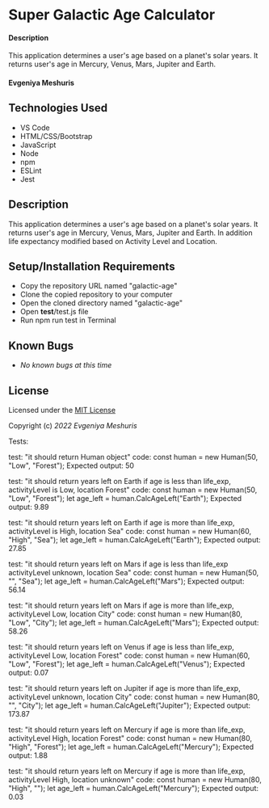 #  Super Galactic Age Calculator

#### Description
This application determines a user's age based on a planet's solar years. It returns user's age in Mercury, Venus, Mars, Jupiter and Earth.

#### Evgeniya Meshuris

## Technologies Used

* VS Code
* HTML/CSS/Bootstrap
* JavaScript 
* Node
* npm
* ESLint
* Jest

## Description

This application determines a user's age based on a planet's solar years. It returns user's age in Mercury, Venus, Mars, Jupiter and Earth. In addition life expectancy modified based on Activity Level and Location. 

## Setup/Installation Requirements

* Copy the repository URL named "galactic-age"
* Clone the copied repository to your computer
* Open the cloned directory named "galactic-age"
* Open __test__/test.js file
* Run npm run test in Terminal 

## Known Bugs

* *No known bugs at this time*

## License

Licensed under the [MIT License](LICENSE)

Copyright (c) _2022_ _Evgeniya Meshuris_

Tests:

test: "it should return Human object"
code: const human = new Human(50, "Low", "Forest");
Expected output: 50

test: "it should return years left on Earth if age is less than life_exp, activityLevel is Low, location Forest"
code: const human = new Human(50, "Low", "Forest");
let age_left = human.CalcAgeLeft("Earth");
Expected output: 9.89

test: "it should return years left on Earth if age is more than life_exp, activityLevel is High, location Sea"
code: const human = new Human(60, "High", "Sea");
let age_left = human.CalcAgeLeft("Earth");
Expected output: 27.85

test: "it should return years left on Mars if age is less than life_exp activityLevel unknown, location Sea"
code: const human = new Human(50, "", "Sea");
let age_left = human.CalcAgeLeft("Mars");
Expected output: 56.14

test: "it should return years left on Mars if age is more than life_exp, activityLevel Low, location City"
code: const human = new Human(80, "Low", "City");
let age_left = human.CalcAgeLeft("Mars");
Expected output: 58.26

test: "it should return years left on Venus if age is less than life_exp, activityLevel Low, location Forest"
code: const human = new Human(60, "Low", "Forest");
let age_left = human.CalcAgeLeft("Venus");
Expected output: 0.07

test: "it should return years left on Jupiter if age is more than life_exp, activityLevel unknown, location City"
code: const human = new Human(80, "", "City");
let age_left = human.CalcAgeLeft("Jupiter");
Expected output: 173.87

test: "it should return years left on Mercury if age is more than life_exp, activityLevel High, location Forest"
code: const human = new Human(80, "High", "Forest");
let age_left = human.CalcAgeLeft("Mercury");
Expected output: 1.88

test: "it should return years left on Mercury if age is more than life_exp, activityLevel High, location unknown"
code: const human = new Human(80, "High", "");
let age_left = human.CalcAgeLeft("Mercury");
Expected output: 0.03

